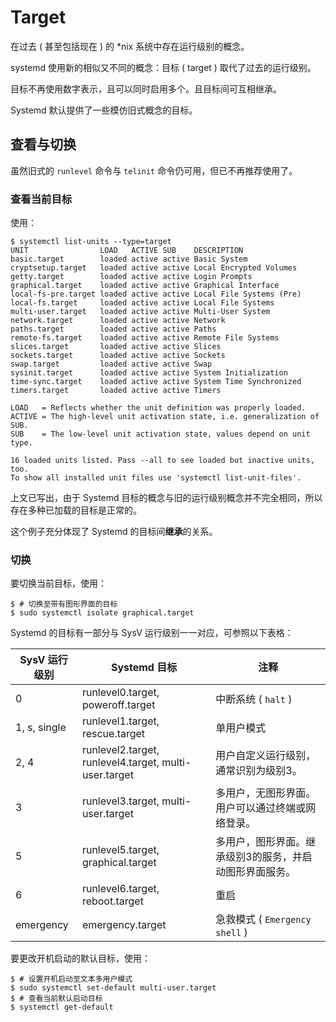 # Target

在过去 ( 甚至包括现在 ) 的 *nix 系统中存在运行级别的概念。

systemd 使用新的相似又不同的概念：目标 ( target ) 取代了过去的运行级别。

目标不再使用数字表示，且可以同时启用多个。且目标间可互相继承。

Systemd 默认提供了一些模仿旧式概念的目标。

## 查看与切换

虽然旧式的 `runlevel` 命令与 `telinit` 命令仍可用，但已不再推荐使用了。

### 查看当前目标

使用：

```console
$ systemctl list-units --type=target
UNIT                LOAD   ACTIVE SUB    DESCRIPTION
basic.target        loaded active active Basic System
cryptsetup.target   loaded active active Local Encrypted Volumes
getty.target        loaded active active Login Prompts
graphical.target    loaded active active Graphical Interface
local-fs-pre.target loaded active active Local File Systems (Pre)
local-fs.target     loaded active active Local File Systems
multi-user.target   loaded active active Multi-User System
network.target      loaded active active Network
paths.target        loaded active active Paths
remote-fs.target    loaded active active Remote File Systems
slices.target       loaded active active Slices
sockets.target      loaded active active Sockets
swap.target         loaded active active Swap
sysinit.target      loaded active active System Initialization
time-sync.target    loaded active active System Time Synchronized
timers.target       loaded active active Timers

LOAD   = Reflects whether the unit definition was properly loaded.
ACTIVE = The high-level unit activation state, i.e. generalization of SUB.
SUB    = The low-level unit activation state, values depend on unit type.

16 loaded units listed. Pass --all to see loaded but inactive units, too.
To show all installed unit files use 'systemctl list-unit-files'.
```

上文已写出，由于 Systemd 目标的概念与旧的运行级别概念并不完全相同，所以存在多种已加载的目标是正常的。

这个例子充分体现了 Systemd 的目标间**继承**的关系。

### 切换

要切换当前目标，使用：

```console
$ # 切换至带有图形界面的目标
$ sudo systemctl isolate graphical.target
```

Systemd 的目标有一部分与 SysV 运行级别一一对应，可参照以下表格：

| SysV 运行级别 | Systemd 目标                                          | 注释                                                    |
| ------------- | ----------------------------------------------------- | ------------------------------------------------------- |
| 0             | runlevel0.target, poweroff.target                     | 中断系统 ( `halt` )                                     |
| 1, s, single  | runlevel1.target, rescue.target                       | 单用户模式                                              |
| 2, 4          | runlevel2.target, runlevel4.target, multi-user.target | 用户自定义运行级别，通常识别为级别3。                   |
| 3             | runlevel3.target, multi-user.target                   | 多用户，无图形界面。用户可以通过终端或网络登录。        |
| 5             | runlevel5.target, graphical.target                    | 多用户，图形界面。继承级别3的服务，并启动图形界面服务。 |
| 6             | runlevel6.target, reboot.target                       | 重启                                                    |
| emergency     | emergency.target                                      | 急救模式 ( `Emergency shell` )                          |

要更改开机启动的默认目标，使用：

```console
$ # 设置开机启动至文本多用户模式
$ sudo systemctl set-default multi-user.target
$ # 查看当前默认启动目标
$ systemctl get-default
```
